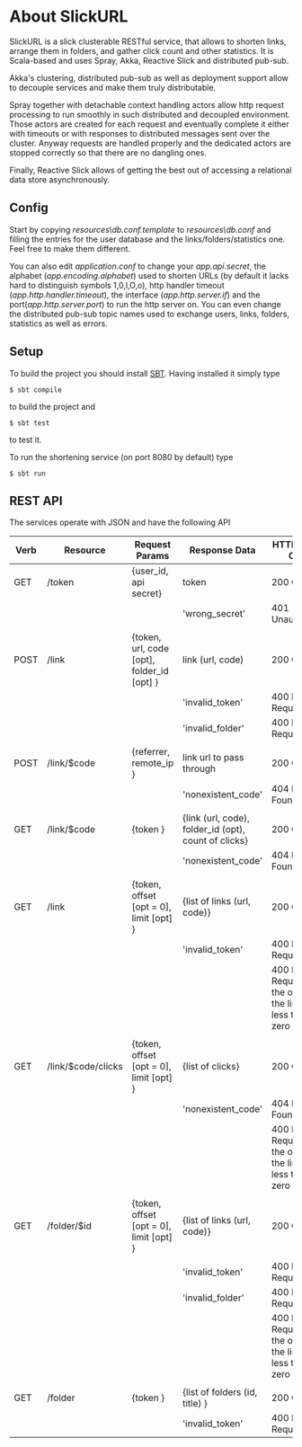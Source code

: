 # About SlickURL
 SlickURL is a slick clusterable RESTful service, that allows to shorten links, arrange them in folders,
 and gather click count and other statistics. It is Scala-based and uses Spray, Akka, Reactive Slick and distributed pub-sub.
 
 Akka's clustering, distributed pub-sub as well as deployment support allow to decouple services and make them truly distributable.
 
 Spray together with detachable context handling actors allow http request processing to run smoothly in such
 distributed and decoupled environment. Those actors are created for each request and eventually complete it
 either with timeouts or with responses to distributed messages sent over the cluster. Anyway requests
 are handled properly and the dedicated actors are stopped correctly so that there are no dangling ones.
 
 Finally, Reactive Slick allows of getting the best out of accessing a relational data store asynchronously.
 
## Config
 Start by copying *resources\db.conf.template* to *resources\db.conf* and filling the entries for the user database and the links/folders/statistics one. Feel free to make them different.
 
 You can also edit *application.conf* to change your *app.api.secret*, the alphabet (*app.encoding.alphabet*) used to shorten URLs (by
 default it lacks hard to distinguish symbols 1,0,l,O,o), http handler timeout (*app.http.handler.timeout*), the interface (*app.http.server.if*) and the port(*app.http.server.port*) to run the http server on. You can even change the distributed pub-sub topic names used to exchange users, links, folders, statistics as well as errors.
 
## Setup
 To build the project you should install [SBT](http://www.scala-sbt.org/). Having installed it simply type
 
```
$ sbt compile
```

to build the project and 

```
$ sbt test
```

to test it.

 To run the shortening service (on port 8080 by default) type
 
```
$ sbt run
```

## REST API
The services operate with JSON and have the following API

| Verb   | Resource           | Request Params                             | Response Data                                        | HTTP Status Code                                              |
|--------|--------------------|--------------------------------------------|------------------------------------------------------|---------------------------------------------------------------|
| GET    | /token             | {user_id, api secret}                      | token                                                | 200 OK                                                        |
|        |                    |                                            | 'wrong_secret'                                       | 401 Unauthorized                                              |
|        |                    |                                            |                                                      |                                                               |
| POST   | /link              | {token, url, code [opt], folder_id [opt] } | link (url, code)                                     | 200 OK                                                        |
|        |                    |                                            | 'invalid_token'                                      | 400 Bad Request                                               |
|        |                    |                                            | 'invalid_folder'                                     | 400 Bad Request                                               |
|        |                    |                                            |                                                      |                                                               |
| POST   | /link/$code        | {referrer, remote_ip }                     | link url to pass through                             | 200 OK                                                        |
|        |                    |                                            | 'nonexistent_code'                                   | 404 Not Found                                                 |
|        |                    |                                            |                                                      |                                                               |
| GET    | /link/$code        | {token }                                   | {link (url, code), folder_id (opt), count of clicks} | 200 OK                                                        |
|        |                    |                                            | 'nonexistent_code'                                   | 404 Not Found                                                 |
|        |                    |                                            |                                                      |                                                               |
| GET    | /link              | {token, offset [opt = 0], limit [opt] }    | {list of links (url, code)}                          | 200 OK                                                        |
|        |                    |                                            | 'invalid_token'                                      | 400 Bad Request                                               |
|        |                    |                                            |                                                      | 400 Bad Request if the offset or the limit are less than zero |
|        |                    |                                            |                                                      |                                                               |
| GET    | /link/$code/clicks | {token, offset [opt = 0], limit [opt] }    | {list of clicks}                                     | 200 OK                                                        |
|        |                    |                                            | 'nonexistent_code'                                   | 404 Not Found                                                 |
|        |                    |                                            |                                                      | 400 Bad Request if the offset or the limit are less than zero |
|        |                    |                                            |                                                      |                                                               |
| GET    | /folder/$id        | {token, offset [opt = 0], limit [opt] }    | {list of links (url, code)}                          | 200 OK                                                        |
|        |                    |                                            |                                                      |                                                               |
|        |                    |                                            | 'invalid_token'                                      | 400 Bad Request                                               |
|        |                    |                                            | 'invalid_folder'                                     | 400 Bad Request                                               |
|        |                    |                                            |                                                      | 400 Bad Request if the offset or the limit are less than zero |
|        |                    |                                            |                                                      |                                                               |
| GET    | /folder            | {token }                                   | {list of folders (id, title) }                       | 200 OK                                                        |
|        |                    |                                            | 'invalid_token'                                      | 400 Bad Request                                               |